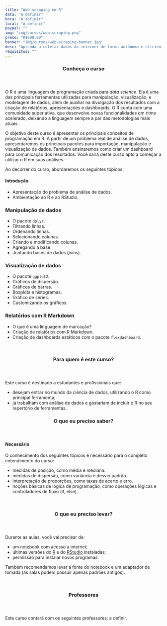 ```yaml
---
title: "Web scraping em R"
data: "A definir"
hora: "A definir"
local: "A definir"
paypal: ""
img: "img/cursos/web-scraping.png"
preco: "R$690,00"
banner: "img/cursos/web-scraping-banner.jpg"
desc: "Aprenda a coletar dados da internet de forma autônoma e eficiente utilizando o R."
requisitos: ""
---
```



<header class="section-header">
  <h3>Conheça o curso</h3>
</header>

O R é uma linguagem de programação criada para *data science*. Ela é uma das principais ferramentas utilizadas para manipulação, visualização, e modelagem de dados, além de auxiliar na divulgação dos resultados com a criação de relatórios, apresentações e dashboards. O R conta com uma comunidade super ativa, que desenvolve novas funcionalidades em ritmo acelerado, deixando a linguagem sempre a par das metodologias mais atuais.

O objetivo deste curso é apresentar os principais conceitos de programação em R. A partir de um problema real de análise de dados, apresentaremos os principais pacotes para importação, manipulação e visualização de dados. Também ensinaremos como criar um dashboard para comunicação dos resultados. Você sairá deste curso apto a começar a utilizar o R em suas análises.

Ao decorrer do curso, abordaremos os seguintes tópicos:

#### Introdução

- Apresentação do problema de análise de dados.
- Ambientação ao R e ao RStudio.

### Manipulação de dados

- O pacote `dplyr`.
- Filtrando linhas.
- Ordenando linhas.
- Selecionando colunas.
- Criando e modificando colunas.
- Agregando a base.
- Juntando bases de dados (*joins*).

### Visualização de dados

- O pacote `ggplot2`.
- Gráficos de dispersão.
- Gráficos de barras.
- Boxplots e histogramas.
- Gráfico de séries.
- Customizando os gráficos.

### Relatórios com R Markdown

- O que é uma linguagem de marcação?
- Criação de relatórios com R Markdown.
- Criação de dashboards estáticos com o pacote `flexdashboard`.




<br>
<header class="section-header">
  <h3>Para quem é este curso?</h3>
</header>

Este curso é destinado a estudantes e profissionais que:

- desejam entrar no mundo da ciência de dados, utilizando o R como principal ferramenta;
- já trabalham com análise de dados e gostariam de incluir o R no seu repertório de ferramentas.




<header class="section-header">
  <h3>O que eu preciso saber?</h3>
</header>

#### Necessário
        
O conhecimento dos seguintes tópicos é necessário para o completo entendimento do curso:

- medidas de posição, como média e mediana.
- medidas de dispersão, como variância e desvio padrão.
- interpretação de proporções, como taxas de acerto e erro.
- noções básicas de lógica de programação, como operações lógicas e controladores de fluxo (if, else).




<br>
<header class="section-header">
  <h3>O que eu preciso levar?</h3>
</header>

Durante as aulas, você vai precisar de:

- um notebook com acesso a internet;
- últimas versões do [R](https://cran.r-project.org/) e do [RStudio](https://www.rstudio.com/products/rstudio/download/) instaladas;
- permissão para instalar novos programas.

Também recomendamos levar a fonte do notebook e um adaptador de tomada (as salas podem possuir apenas padrões antigos).



<br>
<header class="section-header">
  <h3>Professores</h3>
</header>

Este curso contará com os seguintes professores: a definir.